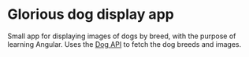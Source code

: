 # Glorious dog display app

Small app for displaying images of dogs by breed, with the purpose of learning Angular. Uses the [Dog API](https://dog.ceo/dog-api/) to fetch the dog breeds and images.